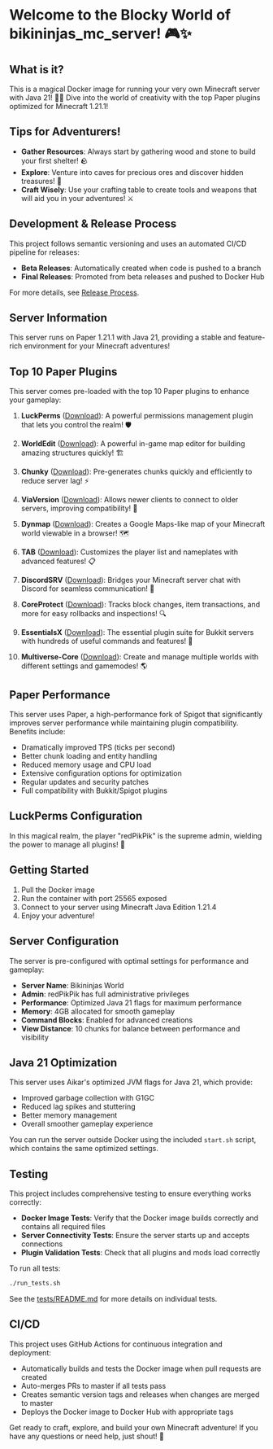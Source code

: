 # Welcome to the Blocky World of bikininjas_mc_server! 🎮✨

## What is it?

This is a magical Docker image for running your very own Minecraft server with Java 21! 🏰✨ Dive into the world of creativity with the top Paper plugins optimized for Minecraft 1.21.1!

## Tips for Adventurers!
- **Gather Resources**: Always start by gathering wood and stone to build your first shelter! 🪨
- **Explore**: Venture into caves for precious ores and discover hidden treasures! 💎
- **Craft Wisely**: Use your crafting table to create tools and weapons that will aid you in your adventures! ⚔️

## Development & Release Process

This project follows semantic versioning and uses an automated CI/CD pipeline for releases:

- **Beta Releases**: Automatically created when code is pushed to a branch
- **Final Releases**: Promoted from beta releases and pushed to Docker Hub

For more details, see [Release Process](docs/RELEASE_PROCESS.md).

## Server Information

This server runs on Paper 1.21.1 with Java 21, providing a stable and feature-rich environment for your Minecraft adventures!

## Top 10 Paper Plugins

This server comes pre-loaded with the top 10 Paper plugins to enhance your gameplay:

1. **LuckPerms** ([Download](https://luckperms.net/)): A powerful permissions management plugin that lets you control the realm! 🛡️

2. **WorldEdit** ([Download](https://dev.bukkit.org/projects/worldedit)): A powerful in-game map editor for building amazing structures quickly! 🏗️

3. **Chunky** ([Download](https://modrinth.com/plugin/chunky)): Pre-generates chunks quickly and efficiently to reduce server lag! ⚡

4. **ViaVersion** ([Download](https://modrinth.com/plugin/viaversion)): Allows newer clients to connect to older servers, improving compatibility! 🔄

5. **Dynmap** ([Download](https://dynmap.us/)): Creates a Google Maps-like map of your Minecraft world viewable in a browser! 🗺️

6. **TAB** ([Download](https://github.com/NEZNAMY/TAB)): Customizes the player list and nameplates with advanced features! 📋

7. **DiscordSRV** ([Download](https://github.com/DiscordSRV/DiscordSRV)): Bridges your Minecraft server chat with Discord for seamless communication! 💬

8. **CoreProtect** ([Download](https://modrinth.com/plugin/coreprotect)): Tracks block changes, item transactions, and more for easy rollbacks and inspections! 🔍

9. **EssentialsX** ([Download](https://essentialsx.net/)): The essential plugin suite for Bukkit servers with hundreds of useful commands and features! 🧰

10. **Multiverse-Core** ([Download](https://dev.bukkit.org/projects/multiverse-core)): Create and manage multiple worlds with different settings and gamemodes! 🌎

## Paper Performance

This server uses Paper, a high-performance fork of Spigot that significantly improves server performance while maintaining plugin compatibility. Benefits include:

- Dramatically improved TPS (ticks per second)
- Better chunk loading and entity handling
- Reduced memory usage and CPU load
- Extensive configuration options for optimization
- Regular updates and security patches
- Full compatibility with Bukkit/Spigot plugins

## LuckPerms Configuration

In this magical realm, the player "redPikPik" is the supreme admin, wielding the power to manage all plugins! 🌟

## Getting Started

1. Pull the Docker image
2. Run the container with port 25565 exposed
3. Connect to your server using Minecraft Java Edition 1.21.4
4. Enjoy your adventure!

## Server Configuration

The server is pre-configured with optimal settings for performance and gameplay:

- **Server Name**: Bikininjas World
- **Admin**: redPikPik has full administrative privileges
- **Performance**: Optimized Java 21 flags for maximum performance
- **Memory**: 4GB allocated for smooth gameplay
- **Command Blocks**: Enabled for advanced creations
- **View Distance**: 10 chunks for balance between performance and visibility

## Java 21 Optimization

This server uses Aikar's optimized JVM flags for Java 21, which provide:

- Improved garbage collection with G1GC
- Reduced lag spikes and stuttering
- Better memory management
- Overall smoother gameplay experience

You can run the server outside Docker using the included `start.sh` script, which contains the same optimized settings.

## Testing

This project includes comprehensive testing to ensure everything works correctly:

- **Docker Image Tests**: Verify that the Docker image builds correctly and contains all required files
- **Server Connectivity Tests**: Ensure the server starts up and accepts connections
- **Plugin Validation Tests**: Check that all plugins and mods load correctly

To run all tests:

```bash
./run_tests.sh
```

See the [tests/README.md](tests/README.md) for more details on individual tests.

## CI/CD

This project uses GitHub Actions for continuous integration and deployment:

- Automatically builds and tests the Docker image when pull requests are created
- Auto-merges PRs to master if all tests pass
- Creates semantic version tags and releases when changes are merged to master
- Deploys the Docker image to Docker Hub with appropriate tags

Get ready to craft, explore, and build your own Minecraft adventure! If you have any questions or need help, just shout! 📣
